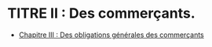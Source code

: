 # TITRE II : Des commerçants.

- [Chapitre III : Des obligations générales des commerçants](chapitre-iii)
